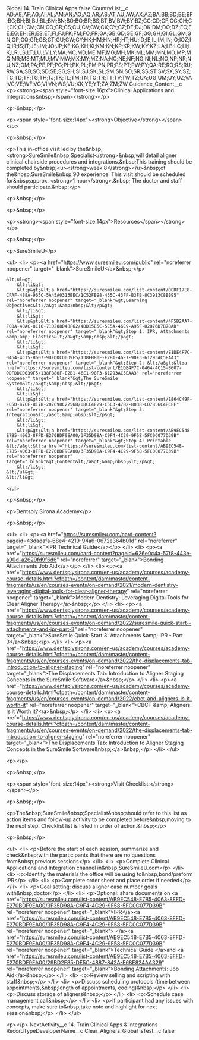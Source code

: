 <?xml version="1.0" encoding="utf-8"?>
<CustomMetadata xmlns="http://soap.sforce.com/2006/04/metadata" xmlns:xsi="http://www.w3.org/2001/XMLSchema-instance" xmlns:xsd="http://www.w3.org/2001/XMLSchema">
  <label>Global 14. Train Clinical Apps</label>
  <protected>false</protected>
  <values>
    <field>CountryList__c</field>
    <value xsi:type="xsd:string">AD;AE;AF;AG;AI;AL;AM;AN;AO;AQ;AR;AS;AT;AU;AW;AX;AZ;BA;BB;BD;BE;BF;BG;BH;BI;BJ;BL;BM;BN;BO;BQ;BR;BS;BT;BV;BW;BY;BZ;CC;CD;CF;CG;CH;CI;CK;CL;CM;CN;CO;CR;CS;CU;CV;CW;CX;CY;CZ;DE;DJ;DK;DM;DO;DZ;EC;EE;EG;EH;ER;ES;ET;FI;FJ;FK;FM;FO;FR;GA;GB;GD;GE;GF;GG;GH;GI;GL;GM;GN;GP;GQ;GR;GS;GT;GU;GW;GY;HK;HM;HN;HR;HT;HU;ID;IE;IL;IM;IN;IO;IOZ;IQ;IR;IS;IT;JE;JM;JO;JP;KE;KG;KH;KI;KM;KN;KP;KR;KW;KY;KZ;LA;LB;LC;LI;LK;LR;LS;LT;LU;LV;LY;MA;MC;MD;ME;MF;MG;MH;MK;ML;MM;MN;MO;MP;MQ;MR;MS;MT;MU;MV;MW;MX;MY;MZ;NA;NC;NE;NF;NG;NI;NL;NO;NP;NR;NU;NZ;OM;PA;PE;PF;PG;PH;PK;PL;PM;PN;PR;PS;PT;PW;PY;QA;RE;RO;RS;RU;RW;SA;SB;SC;SD;SE;SG;SH;SI;SJ;SK;SL;SM;SN;SO;SR;SS;ST;SV;SX;SY;SZ;TC;TD;TF;TG;TH;TJ;TK;TL;TM;TN;TO;TR;TT;TV;TW;TZ;UA;UG;UM;UY;UZ;VA;VC;VE;WF;VG;VI;VN;WS;VU;XK;YE;YT;ZA;ZM;ZW</value>
  </values>
  <values>
    <field>Guidance_Content__c</field>
    <value xsi:type="xsd:string">&lt;p&gt;&lt;strong&gt;&lt;span style="font-size:16px"&gt;Clinical Applications and Integrations&amp;nbsp;​&lt;/span&gt;&lt;/strong&gt;&lt;/p&gt;

&lt;p&gt;&amp;nbsp;&lt;/p&gt;

&lt;p&gt;&lt;span style="font-size:14px"&gt;&lt;strong&gt;Objective&lt;/strong&gt;&lt;/span&gt;​&lt;/p&gt;

&lt;p&gt;&amp;nbsp;&lt;/p&gt;

&lt;p&gt;This in-office visit led by the&amp;nbsp;&lt;strong&gt;SureSmile&amp;nbsp;Specialist&lt;/strong&gt;&amp;nbsp;will detail aligner clinical chairside procedures and integrations.&amp;nbsp;This training should be completed by&amp;nbsp;&lt;u&gt;&lt;strong&gt;week 8&lt;/strong&gt;&lt;/u&gt;&amp;nbsp;of the&amp;nbsp;SureSmile&amp;nbsp;90 experience. This visit should be scheduled for&amp;nbsp;approx. &lt;strong&gt;1 hour&lt;/strong&gt;.&amp;nbsp; The doctor and staff should participate.&amp;nbsp;​&lt;/p&gt;

&lt;p&gt;&amp;nbsp;&lt;/p&gt;

&lt;p&gt;&amp;nbsp;&lt;/p&gt;

&lt;p&gt;&lt;strong&gt;&lt;span style="font-size:14px"&gt;Resources&lt;/span&gt;&lt;/strong&gt;&lt;/p&gt;

&lt;p&gt;&amp;nbsp;&lt;/p&gt;

&lt;p&gt;SureSmileU​&lt;/p&gt;

&lt;ul&gt;
&lt;li&gt;
&lt;p&gt;&lt;a href="https://www.suresmileu.com/public" rel="noreferrer noopener" target="_blank"&gt;SureSmileU&lt;/a&gt;&amp;nbsp;&lt;/p&gt;

	&lt;ul&gt;
		&lt;li&gt;
		&lt;p&gt;&lt;a href="https://suresmileu.com/list-content/DCDF17E8-CFAF-488A-965C-5A45A0313BEC/1C52FB98-435C-43FF-B3FB-8C3913C8BB95" rel="noreferrer noopener" target="_blank"&gt;Learning Objectives&lt;/a&gt;&amp;nbsp;&lt;/p&gt;
		&lt;/li&gt;
		&lt;li&gt;
		&lt;p&gt;&lt;a href="https://suresmileu.com/list-content/4F5B2AA7-FC0A-40AC-8C16-71D208D4BF62/4DD15E5C-5E5A-46C9-A95F-82876D7B78AD" rel="noreferrer noopener" target="_blank"&gt;Step 1: IPR, Attachments &amp;amp; Elastics&lt;/a&gt;&amp;nbsp;&lt;/p&gt;
		&lt;/li&gt;
		&lt;li&gt;
		&lt;p&gt;&lt;a href="https://suresmileu.com/list-content/E1DE4F7C-0464-4C15-B607-9DFDDCD039F5/138FB80F-E2B1-46E1-90F3-61293AC5EAA3" rel="noreferrer noopener" target="_blank"&gt;Step 2: &lt;/a&gt;&lt;a href="https://suresmileu.com/list-content/E1DE4F7C-0464-4C15-B607-9DFDDCD039F5/138FB80F-E2B1-46E1-90F3-61293AC5EAA3" rel="noreferrer noopener" target="_blank"&gt;The SureSmile System&lt;/a&gt;&amp;nbsp;&lt;/p&gt;
		&lt;/li&gt;
		&lt;li&gt;
		&lt;p&gt;&lt;a href="https://suresmileu.com/list-content/1864C49F-FC5D-47CE-B178-207698C2256B/08CC4E29-C5C3-47B2-8038-CD7856C4BCFE" rel="noreferrer noopener" target="_blank"&gt;Step 3: Integration&lt;/a&gt;&amp;nbsp;&lt;/p&gt;
		&lt;/li&gt;
		&lt;li&gt;
		&lt;p&gt;&lt;a href="https://suresmileu.com/list-content/AB9EC548-E7B5-4063-8FFD-E270BDF9EA00/3F35D98A-C9F4-4C29-9F58-5FC0C077D39B" rel="noreferrer noopener" target="_blank"&gt;Step 4: Printable &lt;/a&gt;&lt;a href="https://suresmileu.com/list-content/AB9EC548-E7B5-4063-8FFD-E270BDF9EA00/3F35D98A-C9F4-4C29-9F58-5FC0C077D39B" rel="noreferrer noopener" target="_blank"&gt;Content&lt;/a&gt;&amp;nbsp;&lt;/p&gt;
		&lt;/li&gt;
	&lt;/ul&gt;
	&lt;/li&gt;
&lt;/ul&gt;

&lt;p&gt;&amp;nbsp;&lt;/p&gt;

&lt;p&gt;Dentsply Sirona Academy​&lt;/p&gt;

&lt;p&gt;&amp;nbsp;&lt;/p&gt;

&lt;ul&gt;
&lt;li&gt;
&lt;p&gt;&lt;a href="https://suresmileu.com/card-content?pageid=43dadafa-68e4-4219-94a6-0672e364b01d" rel="noreferrer" target="_blank"&gt;IPR Technical Guide&lt;/a&gt;​&lt;/p&gt;
&lt;/li&gt;
&lt;li&gt;
&lt;p&gt;&lt;a href="https://suresmileu.com/card-content?pageid=626e0c4a-57f8-443e-a90d-a2629fd9f6d6" rel="noreferrer" target="_blank"&gt;Bonding Attachments Job Aid&lt;/a&gt;&lt;/p&gt;
&lt;/li&gt;
&lt;li&gt;
&lt;p&gt;&lt;a href="https://www.dentsplysirona.com/en-us/academy/courses/academy-course-details.html?cfpath=/content/dam/master/content-fragments/us/en/courses-events/on-demand/2021/modern-dentistry-leveraging-digital-tools-for-clear-aligner-therapy" rel="noreferrer noopener" target="_blank"&gt;Modern Dentistry: Leveraging Digital Tools for Clear Aligner Therapy&lt;/a&gt;&amp;nbsp;&lt;/p&gt;
&lt;/li&gt;
&lt;li&gt;
&lt;p&gt;&lt;a href="https://www.dentsplysirona.com/en-us/academy/courses/academy-course-details.html?cfpath=/content/dam/master/content-fragments/us/en/courses-events/on-demand/2022/suresmile-quick-start--attachments-and-ipr-part-3" rel="noreferrer noopener" target="_blank"&gt;SureSmile Quick-Start 3: Attachments &amp;amp; IPR - Part 3&lt;/a&gt;&amp;nbsp;&lt;/p&gt;
&lt;/li&gt;
&lt;li&gt;
&lt;p&gt;&lt;a href="https://www.dentsplysirona.com/en-us/academy/courses/academy-course-details.html?cfpath=/content/dam/master/content-fragments/us/en/courses-events/on-demand/2022/the-displacements-tab-introduction-to-aligner-staging" rel="noreferrer noopener" target="_blank"&gt;The Displacements Tab: Introduction to Aligner Staging Concepts in the SureSmile Software&lt;/a&gt;&amp;nbsp;&lt;/p&gt;
&lt;/li&gt;
&lt;li&gt;
&lt;p&gt;&lt;a href="https://www.dentsplysirona.com/en-us/academy/courses/academy-course-details.html?cfpath=/content/dam/master/content-fragments/us/en/courses-events/on-demand/2022/cbct-and-aligners-is-it-worth-it" rel="noreferrer noopener" target="_blank"&gt;CBCT &amp;amp; Aligners: Is it Worth it?&lt;/a&gt;&amp;nbsp;&lt;/p&gt;
&lt;/li&gt;
&lt;li&gt;
&lt;p&gt;&lt;a href="https://www.dentsplysirona.com/en-us/academy/courses/academy-course-details.html?cfpath=/content/dam/master/content-fragments/us/en/courses-events/on-demand/2022/the-displacements-tab-introduction-to-aligner-staging" rel="noreferrer noopener" target="_blank"&gt;The Displacements Tab: Introduction to Aligner Staging Concepts in the SureSmile Software&amp;nbsp;&lt;/a&gt;&amp;nbsp;​&lt;/p&gt;
&lt;/li&gt;
&lt;/ul&gt;

&lt;p&gt;​&lt;/p&gt;

&lt;p&gt;&amp;nbsp;&lt;/p&gt;

&lt;p&gt;&lt;span style="font-size:14px"&gt;&lt;strong&gt;Visit Checklist:​&lt;/strong&gt;&lt;/span&gt;&lt;/p&gt;

&lt;p&gt;&amp;nbsp;&lt;/p&gt;

&lt;p&gt;The&amp;nbsp;SureSmile&amp;nbsp;Specialist&amp;nbsp;should refer to this list as action items and follow-up activity to be completed before&amp;nbsp;moving to the next step. Checklist list is listed in order of action.&amp;nbsp;​&lt;/p&gt;

&lt;p&gt;&amp;nbsp;&lt;/p&gt;

&lt;ul&gt;
&lt;li&gt;
&lt;p&gt;Before the start of each session, summarize and check&amp;nbsp;with the participants that there are no questions from&amp;nbsp;previous sessions​&lt;/p&gt;
&lt;/li&gt;
&lt;li&gt;
&lt;p&gt;Complete Clinical Applications and Integration channel in&amp;nbsp;SureSmileU.com​&lt;/p&gt;
&lt;/li&gt;
&lt;li&gt;
&lt;p&gt;Identify the materials the office will be using to&amp;nbsp;bond/preform IPR​&lt;/p&gt;
&lt;/li&gt;
&lt;li&gt;
&lt;p&gt;Complete order sheet and place order if needed​&lt;/p&gt;
&lt;/li&gt;
&lt;li&gt;
&lt;p&gt;Goal setting: discuss aligner case number goals with&amp;nbsp;doctor​&lt;/p&gt;
&lt;/li&gt;
&lt;li&gt;
&lt;p&gt;Optional: share documents on &lt;a href="https://suresmileu.com/list-content/AB9EC548-E7B5-4063-8FFD-E270BDF9EA00/3F35D98A-C9F4-4C29-9F58-5FC0C077D39B" rel="noreferrer noopener" target="_blank"&gt;IPR&lt;/a&gt;&lt;a href="https://suresmileu.com/list-content/AB9EC548-E7B5-4063-8FFD-E270BDF9EA00/3F35D98A-C9F4-4C29-9F58-5FC0C077D39B" rel="noreferrer noopener" target="_blank"&gt; &lt;/a&gt;&lt;a href="https://suresmileu.com/list-content/AB9EC548-E7B5-4063-8FFD-E270BDF9EA00/3F35D98A-C9F4-4C29-9F58-5FC0C077D39B" rel="noreferrer noopener" target="_blank"&gt;Technical Guide &lt;/a&gt;and &lt;a href="https://suresmileu.com/list-content/AB9EC548-E7B5-4063-8FFD-E270BDF9EA00/29BD2F85-DE5C-4887-842A-E68E824AA329" rel="noreferrer noopener" target="_blank"&gt;Bonding Attachments: Job Aid&lt;/a&gt;&amp;nbsp;&lt;/p&gt;
&lt;/li&gt;
&lt;li&gt;
&lt;p&gt;Review selling and scripting with staff&amp;nbsp;​&lt;/p&gt;
&lt;/li&gt;
&lt;li&gt;
&lt;p&gt;Discuss scheduling protocols (time between appointments,&amp;nbsp;length of appointments, coding)&amp;nbsp;​&lt;/p&gt;
&lt;/li&gt;
&lt;li&gt;
&lt;p&gt;Discuss storage of aligners&amp;nbsp;​&lt;/p&gt;
&lt;/li&gt;
&lt;li&gt;
&lt;p&gt;Schedule case management call&amp;nbsp;​&lt;/p&gt;
&lt;/li&gt;
&lt;li&gt;
&lt;p&gt;If participant had any issues with concepts, make sure to&amp;nbsp;take note and highlight for next session&amp;nbsp;​&lt;/p&gt;
&lt;/li&gt;
&lt;/ul&gt;

&lt;p&gt;​&lt;/p&gt;</value>
</values>
<values>
<field>NextActivity__c</field>
<value xsi:type="xsd:string">14. Train Clinical Apps &amp; Integrations</value>
</values>
<values>
<field>RecordTypeDeveloperName__c</field>
<value xsi:type="xsd:string">Clear_Aligners_Global</value>
</values>
<values>
<field>isTest__c</field>
<value xsi:type="xsd:boolean">false</value>
</values>
</CustomMetadata>